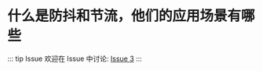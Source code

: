 # 什么是防抖和节流，他们的应用场景有哪些



::: tip Issue 
 欢迎在 Issue 中讨论: [Issue 3](https://github.com/shfshanyue/Daily-Question/issues/3) 
:::